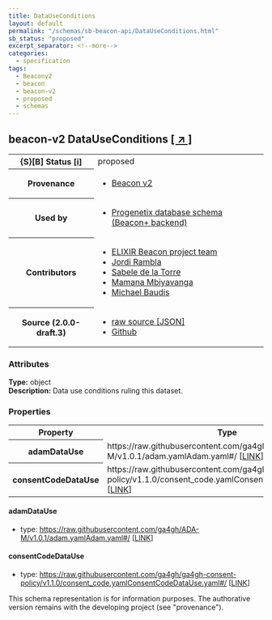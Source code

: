 ```yaml
---
title: DataUseConditions
layout: default
permalink: "/schemas/sb-beacon-api/DataUseConditions.html"
sb_status: "proposed"
excerpt_separator: <!--more-->
categories:
  - specification
tags:
  - Beaconv2
  - beacon
  - beacon-v2
  - proposed
  - schemas
---
```


<div id="schema-header-title">
  <h2><span id="schema-header-title-project">beacon-v2</span> DataUseConditions <a href="https://github.com/ga4gh-beacon/sb-beacon-api" target="_BLANK">[ &nearr; ]</a></h2>
</div>

<table id="schema-header-table">
<tr>
<th>{S}[B] Status <a href="https://schemablocks.org/about/sb-status-levels.html">[i]</a></th>
<td><div id="schema-header-status">proposed</div></td>
</tr>
<tr><th>Provenance</th><td><ul>
<li><a href="https://github.com/ga4gh-beacon/specification-v2">Beacon v2</a></li>
</ul></td></tr>
<tr><th>Used by</th><td><ul>
<li><a href="https://github.com/progenetix/schemas/">Progenetix database schema (Beacon+ backend)</a></li>
</ul></td></tr>


<!--more-->
<tr><th>Contributors</th><td><ul>
<li><a href="https://beacon-project.io/categories/people.html">ELIXIR Beacon project team</a></li>
<li><a href="https://github.com/jrambla">Jordi Rambla</a></li>
<li><a href="https://github.com/sdelatorrep">Sabele de la Torre</a></li>
<li><a href="https://github.com/mamanambiya">Mamana Mbiyavanga</a></li>
<li><a href="https://orcid.org/0000-0002-9903-4248">Michael Baudis</a></li>
</ul></td></tr>
<tr><th>Source (2.0.0-draft.3)</th><td><ul>
<li><a href="current/DataUseConditions.json" target="_BLANK">raw source [JSON]</a></li>
<li><a href="https://github.com/ga4gh-beacon/sb-beacon-api/blob/master/schemas/DataUseConditions.yaml" target="_BLANK">Github</a></li>
</ul></td></tr>
</table>

<div id="schema-attributes-title"><h3>Attributes</h3></div>

  
__Type:__ object  
__Description:__ Data use conditions ruling this dataset.

### Properties

<table id="schema-properties-table">
<tr><th>Property</th><th>Type</th></tr>
<tr><th>adamDataUse</th><td>https://raw.githubusercontent.com/ga4gh/ADA-M/v1.0.1/adam.yamlAdam.yaml#/ [<a href="https://raw.githubusercontent.com/ga4gh/ADA-M/v1.0.1/adam.yamlAdam.yaml">LINK</a>]</td></tr>
<tr><th>consentCodeDataUse</th><td>https://raw.githubusercontent.com/ga4gh/ga4gh-consent-policy/v1.1.0/consent_code.yamlConsentCodeDataUse.yaml#/ [<a href="https://raw.githubusercontent.com/ga4gh/ga4gh-consent-policy/v1.1.0/consent_code.yamlConsentCodeDataUse.yaml">LINK</a>]</td></tr>
</table>


#### adamDataUse

* type: https://raw.githubusercontent.com/ga4gh/ADA-M/v1.0.1/adam.yamlAdam.yaml#/ [<a href="https://raw.githubusercontent.com/ga4gh/ADA-M/v1.0.1/adam.yamlAdam.yaml">LINK</a>]




#### consentCodeDataUse

* type: https://raw.githubusercontent.com/ga4gh/ga4gh-consent-policy/v1.1.0/consent_code.yamlConsentCodeDataUse.yaml#/ [<a href="https://raw.githubusercontent.com/ga4gh/ga4gh-consent-policy/v1.1.0/consent_code.yamlConsentCodeDataUse.yaml">LINK</a>]



<div id="schema-footer"> This schema representation is for information purposes. The authorative  version remains with the developing project (see "provenance"). </div>


